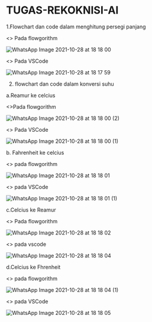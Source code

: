 # TUGAS-REKOKNISI-AI
1.Flowchart dan code dalam menghitung persegi panjang 

<> Pada flowgorithm

![WhatsApp Image 2021-10-28 at 18 18 00](https://user-images.githubusercontent.com/93033348/139358488-501e1062-bba5-46d7-a2de-08d21f02e976.jpeg)

<> Pada VSCode

![WhatsApp Image 2021-10-28 at 18 17 59](https://user-images.githubusercontent.com/93033348/139358520-8dd7d80e-0a5a-47d2-947a-e736f453d3c7.jpeg)

2. flowchart dan code dalam konversi suhu

a.Reamur ke celcius

<>Pada flowgorithm

![WhatsApp Image 2021-10-28 at 18 18 00 (2)](https://user-images.githubusercontent.com/93033348/139358672-f915f484-d4fb-42fe-b5b0-a7790a9aa0f8.jpeg)

<> Pada VSCode

![WhatsApp Image 2021-10-28 at 18 18 00 (1)](https://user-images.githubusercontent.com/93033348/139358734-cbe64525-2d81-4b1a-8053-ad2a662ea6aa.jpeg)

b. Fahrenheit ke celcius

<> pada flowgorithm

![WhatsApp Image 2021-10-28 at 18 18 01](https://user-images.githubusercontent.com/93033348/139358902-1cfe6415-cdd9-45c7-a260-51bf8c574d2e.jpeg)

<> pada VSCode

![WhatsApp Image 2021-10-28 at 18 18 01 (1)](https://user-images.githubusercontent.com/93033348/139358964-cb117454-965b-47cf-9eb4-63b42a1972ac.jpeg)

c.Celcius ke Reamur

<> Pada flowgorithm

![WhatsApp Image 2021-10-28 at 18 18 02](https://user-images.githubusercontent.com/93033348/139359126-3c8e4fc7-53f7-47ad-846d-8dd0fde9fc7a.jpeg)

<> pada vscode

![WhatsApp Image 2021-10-28 at 18 18 04](https://user-images.githubusercontent.com/93033348/139359168-5339f8aa-9851-4716-aa07-07d191e93ad5.jpeg)

d.Celcius ke Fhrenheit

<> pada flowgorithm

![WhatsApp Image 2021-10-28 at 18 18 04 (1)](https://user-images.githubusercontent.com/93033348/139359251-8cd5a7a8-be2a-403c-aa48-7112053bd136.jpeg)

<> pada VSCode

![WhatsApp Image 2021-10-28 at 18 18 05](https://user-images.githubusercontent.com/93033348/139359314-7370eeb2-72d8-4f61-a95c-c6eb924121c4.jpeg)










